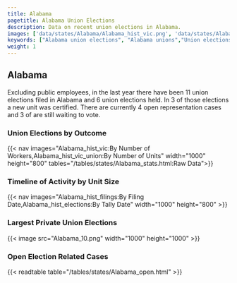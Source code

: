 ```yaml
---
title: Alabama
pagetitle: Alabama Union Elections
description: Data on recent union elections in Alabama.
images: ['data/states/Alabama/Alabama_hist_vic.png', 'data/states/Alabama/Alabama_hist_size.png', 'data/states/Alabama/Alabama_10.png']
keywords: ["Alabama union elections", "Alabama unions","Union elections"]
weight: 1
---
```

##  Alabama

Excluding public employees, in the last year there have been 11 union elections filed in Alabama and 6 union elections held. In 3 of those elections a new unit was certified. There are currently 4 open representation cases and 3 of are still waiting to vote.

### Union Elections by Outcome
{{< nav images="Alabama_hist_vic:By Number of Workers,Alabama_hist_vic_union:By Number of Units" width="1000" height="800" tables="/tables/states/Alabama_stats.html:Raw Data">}}

### Timeline of Activity by Unit Size
{{< nav images="Alabama_hist_filings:By Filing Date,Alabama_hist_elections:By Tally Date" width="1000" height="800" >}}

### Largest Private Union Elections
{{< image src="Alabama_10.png" width="1000" height="1000"  >}}

### Open Election Related Cases
{{< readtable table="/tables/states/Alabama_open.html" >}}

